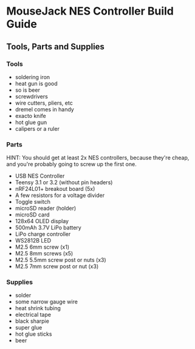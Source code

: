 # MouseJack NES Controller Build Guide

## Tools, Parts and Supplies

### Tools

- soldering iron
- heat gun is good
- so is beer
- screwdrivers
- wire cutters, pliers, etc
- dremel comes in handy
- exacto knife
- hot glue gun
- calipers or a ruler


### Parts

HINT: You should get at least 2x NES controllers, because they're cheap, and you're probably going to screw up the first one.

- USB NES Controller
- Teensy 3.1 or 3.2 (without pin headers)
- nRF24L01+ breakout board (5x)
- A few resistors for a voltage divider
- Toggle switch
- microSD reader (holder)
- microSD card
- 128x64 OLED display
- 500mAh 3.7V LiPo battery
- LiPo charge controller
- WS2812B LED
- M2.5 6mm screw (x1)
- M2.5 8mm screws (x5)
- M2.5 5.5mm screw post or nuts (x3)
- M2.5 7mm screw post or nut (x3)


### Supplies

- solder
- some narrow gauge wire
- heat shrink tubing
- electrical tape
- black sharpie
- super glue
- hot glue sticks
- beer
